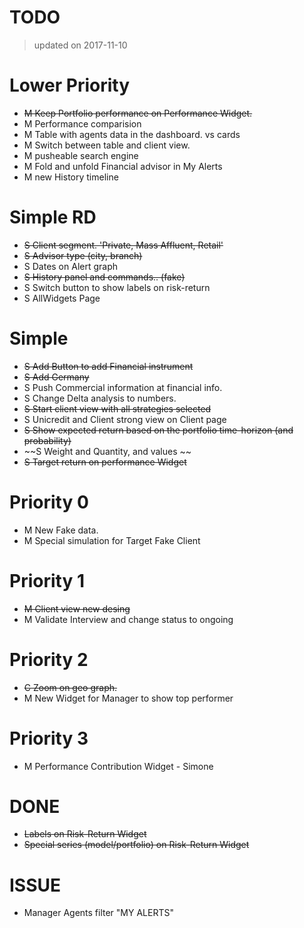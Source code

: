 # TODO
> updated on 2017-11-10

# Lower Priority

- ~~M Keep Portfolio performance on Performance Widget.~~
- M Performance comparision
- M Table with agents data in the dashboard. vs cards
- M Switch between table and client view.
- M pusheable search engine
- M Fold and unfold Financial advisor in My Alerts 
- M new History timeline

# Simple RD

- ~~S Client segment. 'Private, Mass Affluent, Retail'~~
- ~~S Advisor type (city, branch)~~
- S Dates on  Alert graph
- ~~S History panel and commands.. (fake)~~
- S Switch button to show labels on risk-return
- S AllWidgets Page

# Simple
- ~~S Add Button to add Financial instrument~~
- ~~S Add Germany~~ 
- S Push Commercial information at financial info.
- S Change Delta analysis to numbers.
- ~~S Start client view with all strategies selected~~
- S Unicredit and Client strong view on Client page
- ~~S Show expected return based on the portfolio time-horizon (and probability)~~
- ~~S Weight and Quantity, and values ~~
- ~~S Target return on performance Widget~~

# Priority 0 
- M New Fake data.
- M Special simulation for Target Fake Client

# Priority 1

- ~~M Client view new desing~~
- M Validate Interview and change status to ongoing

# Priority 2
- ~~C Zoom on geo graph.~~
- M New Widget for Manager to show top performer 

# Priority 3
- M Performance Contribution Widget - Simone

# DONE
- ~~Labels on Risk-Return Widget~~
- ~~Special series (model/portfolio) on Risk-Return Widget~~


# ISSUE
- Manager Agents filter "MY ALERTS"
